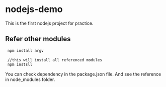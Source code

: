 # nodejs-demo  

This is the first nodejs project for practice.

## Refer other modules

```sh
 npm install argv
 
 //this will install all referenced modules
 npm instsll 
```

You can check dependency in the package.json file. And see the reference in node_modules folder.  
